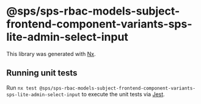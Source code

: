 # @sps/sps-rbac-models-subject-frontend-component-variants-sps-lite-admin-select-input

This library was generated with [Nx](https://nx.dev).

## Running unit tests

Run `nx test @sps/sps-rbac-models-subject-frontend-component-variants-sps-lite-admin-select-input` to execute the unit tests via [Jest](https://jestjs.io).
